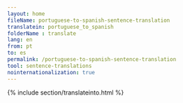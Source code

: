 ```yaml
---
layout: home
fileName: portuguese-to-spanish-sentence-translation
translatein: portuguese_to_spanish
folderName : translate
lang: en
from: pt
to: es
permalink: /portuguese-to-spanish-sentence-translation
tool: sentence-translations
nointernationalization: true
---
```

{% include section/translateinto.html %}
